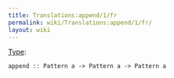 ```yaml
---
title: Translations:append/1/fr
permalink: wiki/Translations:append/1/fr/
layout: wiki
---
```


[Type](/wiki/Type_signature "wikilink"):

    append :: Pattern a -> Pattern a -> Pattern a
